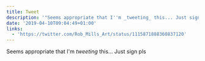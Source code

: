 ```yaml
---
title: Tweet
description: '"Seems appropriate that I''m _tweeting_ this... Just sign pls "'
date: '2019-04-10T09:04:49+01:00'
links:
  - 'https://twitter.com/Rob_Mills_Art/status/1115871888360837120'
---
```

Seems appropriate that I'm _tweeting_ this... Just sign pls 
